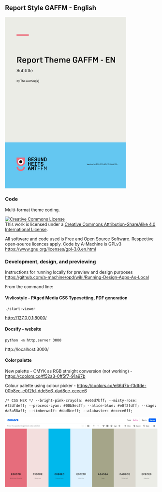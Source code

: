 ## Report Style GAFFM - English

<img src="/cover/cover.jpg" alt="cover" width="400"/>

### Code

Multi-format theme coding.

<a rel="license" href="http://creativecommons.org/licenses/by-sa/4.0/"><img alt="Creative Commons License" style="border-width:0" src="https://i.creativecommons.org/l/by-sa/4.0/88x31.png" /></a><br />This work is licensed under a <a rel="license" href="http://creativecommons.org/licenses/by-sa/4.0/">Creative Commons Attribution-ShareAlike 4.0 International License</a>.

All software and code used is Free and Open Source Software. Respective open-source licences apply. Code by A-Machine is GPLv3 https://www.gnu.org/licenses/gpl-3.0.en.html 

### Development, design, and previewing

Instructions for running locally for preview and design purposes https://github.com/a-machine/opd/wiki/Running-Design-Apps-As-Local

From the command line:

#### Vivliostyle - PAged Media CSS Typesetting, PDF generation

`./start-viewer`

http://127.0.0.1:8000/

#### Docsify - website

`python -m http.server 3000`

http://localhost:3000/

#### Color palette

New palette - CMYK as RGB straight conversion (not working) - https://coolors.co/ff52a3-0ff5f7-91a97b 

Colour palette using colour picker - https://coolors.co/e66d7b-f3dfde-00b8ec-e0f2fd-dde5e6-dad8ce-ecece6

`/* CSS HEX */
--bright-pink-crayola: #e66d7bff;
--misty-rose: #f3dfdeff;
--process-cyan: #00b8ecff;
--alice-blue: #e0f2fdff;
--sage: #a5a58aff;
--timberwolf: #dad8ceff;
--alabaster: #ecece6ff;`

![Palette](/palette/Create-a-Palette-Coolors.jpg "Palette")
